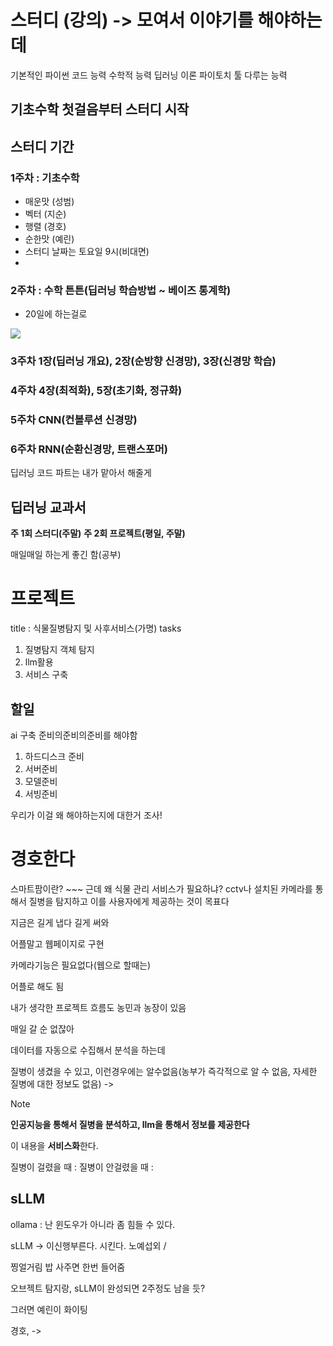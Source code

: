 # 스터디 (강의) -> 모여서 이야기를 해야하는데
기본적인 파이썬 코드 능력
수학적 능력
딥러닝 이론
파이토치 툴 다루는 능력

## 기초수학 첫걸음부터 스터디 시작
## 스터디 기간
### 1주차 : 기초수학
- 매운맛 (성범)
- 벡터 (지순)
- 행렬 (경호)
- 순한맛 (예린)
- 스터디 날짜는 토요일 9시(비대면)
- 
### 2주차 : 수학 튼튼(딥러닝 학습방법 ~ 베이즈 통계학)
- 20일에 하는걸로



![](https://i.imgur.com/boP2ZnX.png)

### 3주차 1장(딥러닝 개요), 2장(순방향 신경망), 3장(신경망 학습)
### 4주차 4장(최적화), 5장(초기화, 정규화)
### 5주차 CNN(컨볼루션 신경망)
### 6주차 RNN(순환신경망, 트랜스포머)

딥러닝 코드 파트는 내가 맡아서 해줄게


## 딥러닝 교과서
**주 1회 스터디(주말)**
**주 2회 프로젝트(평일, 주말)**

매일매일 하는게 좋긴 함(공부)


# 프로젝트
title : 식물질병탐지 및 사후서비스(가명)
tasks
1. 질병탐지 객체 탐지
2. llm활용
3. 서비스 구축

## 할일
ai 구축 준비의준비의준비를 해야함
1. 하드디스크 준비
2. 서버준비
3. 모델준비
4. 서빙준비

우리가 이걸 왜 해야하는지에 대한거 조사!

# 경호한다
스마트팜이란? ~~~
근데 왜 식물 관리 서비스가 필요하냐?
cctv나 설치된 카메라를 통해서 질병을 탐지하고 이를 사용자에게 제공하는 것이 목표다

지금은 길게 냅다 길게 써와

어플말고 웹페이지로 구현

카메라기능은 필요없다(웹으로 할때는)

어플로 해도 됨

내가 생각한 프로젝트 흐름도
농민과 농장이 있음

매일 갈 순 없잖아

데이터를 자동으로 수집해서 분석을 하는데

질병이 생겼을 수 있고, 이런경우에는 알수없음(농부가 즉각적으로 알 수 없음, 자세한 질병에 대한 정보도 없음) -> 

>[!note]
>**인공지능을 통해서 질병을 분석하고, llm을 통해서 정보를 제공한다**
>
>이 내용을 **서비스화**한다.

질병이 걸렸을 때 : 
질병이 안걸렸을 때 : 

## sLLM 
ollama : 난 윈도우가 아니라 좀 힘들 수 있다.

sLLM -> 이신행부른다. 시킨다. 노예섭외 / 

찡얼거림 밥 사주면 한번 들어줌 

오브젝트 탐지랑, sLLM이 완성되면 2주정도 남을 듯?

그러면 예린이 화이팅

경호, ->

